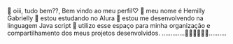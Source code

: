 👑 oiii, tudo bem??, Bem vindo ao meu perfil♡
👑 meu nome é Hemilly Gabrielly
👑 estou estudando no Alura
👑 estou me desenvolvendo na linguagem Java script
👑 utilizo esse espaço para minha organização e compartilhamento dos meus projetos desenvolvidos.
.............👑👑👑👑👑👑..........
